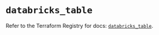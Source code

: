 # `databricks_table`

Refer to the Terraform Registry for docs: [`databricks_table`](https://registry.terraform.io/providers/databricks/databricks/1.42.0/docs/resources/table).
